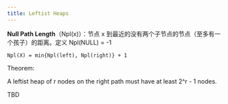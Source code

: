 ```yaml
---
title: Leftist Heaps
---
```


**Null Path Length**（Npl(x)）：节点 x 到最近的没有两个子节点的节点（至多有一个孩子）的距离。定义 Npl(NULL) = -1

`Npl(X) = min{Npl(left), Npl(right)} + 1`

Theorem:

A leftist heap of r nodes on the right path must have at least 2^r - 1 nodes.

TBD
